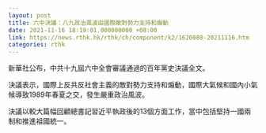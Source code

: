 ```yaml
---
layout: post
title: 六中決議：八九政治風波由國際敵對勢力支持和煽動
date: 2021-11-16 18:19:01.000000000 +08:00
link: https://news.rthk.hk/rthk/ch/component/k2/1620080-20211116.htm
categories: rthk
---
```


新華社公布，中共十九屆六中全會審議通過的百年黨史決議全文。

決議表示，國際上反共反社會主義的敵對勢力支持和煽動，國際大氣候和國內小氣候導致1989年春夏之交，發生嚴重政治風波。

決議以較大篇幅回顧總書記習近平執政後的13個方面工作，當中包括堅持一國兩制和推進祖國統一。
